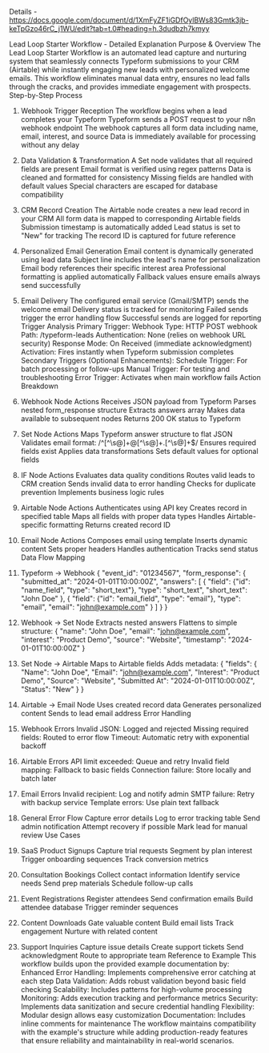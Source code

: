 Details - https://docs.google.com/document/d/1XmFyZF1iGDfOylBWs83Gmtk3jb-keTpGzo46rC_j1WU/edit?tab=t.0#heading=h.3dudbzh7kmyy

Lead Loop Starter Workflow - Detailed Explanation
Purpose & Overview
The Lead Loop Starter Workflow is an automated lead capture and nurturing system that seamlessly connects Typeform submissions to your CRM (Airtable) while instantly engaging new leads with personalized welcome emails. This workflow eliminates manual data entry, ensures no lead falls through the cracks, and provides immediate engagement with prospects.
Step-by-Step Process
1. Webhook Trigger Reception
The workflow begins when a lead completes your Typeform
Typeform sends a POST request to your n8n webhook endpoint
The webhook captures all form data including name, email, interest, and source
Data is immediately available for processing without any delay
2. Data Validation & Transformation
A Set node validates that all required fields are present
Email format is verified using regex patterns
Data is cleaned and formatted for consistency
Missing fields are handled with default values
Special characters are escaped for database compatibility
3. CRM Record Creation
The Airtable node creates a new lead record in your CRM
All form data is mapped to corresponding Airtable fields
Submission timestamp is automatically added
Lead status is set to "New" for tracking
The record ID is captured for future reference
4. Personalized Email Generation
Email content is dynamically generated using lead data
Subject line includes the lead's name for personalization
Email body references their specific interest area
Professional formatting is applied automatically
Fallback values ensure emails always send successfully
5. Email Delivery
The configured email service (Gmail/SMTP) sends the welcome email
Delivery status is tracked for monitoring
Failed sends trigger the error handling flow
Successful sends are logged for reporting
Trigger Analysis
Primary Trigger: Webhook
Type: HTTP POST webhook
Path: /typeform-leads
Authentication: None (relies on webhook URL security)
Response Mode: On Received (immediate acknowledgment)
Activation: Fires instantly when Typeform submission completes
Secondary Triggers (Optional Enhancements):
Schedule Trigger: For batch processing or follow-ups
Manual Trigger: For testing and troubleshooting
Error Trigger: Activates when main workflow fails
Action Breakdown
1. Webhook Node Actions
Receives JSON payload from Typeform
Parses nested form_response structure
Extracts answers array
Makes data available to subsequent nodes
Returns 200 OK status to Typeform
2. Set Node Actions
Maps Typeform answer structure to flat JSON
Validates email format: /^[^\s@]+@[^\s@]+\.[^\s@]+$/
Ensures required fields exist
Applies data transformations
Sets default values for optional fields
3. IF Node Actions
Evaluates data quality conditions
Routes valid leads to CRM creation
Sends invalid data to error handling
Checks for duplicate prevention
Implements business logic rules
4. Airtable Node Actions
Authenticates using API key
Creates record in specified table
Maps all fields with proper data types
Handles Airtable-specific formatting
Returns created record ID
5. Email Node Actions
Composes email using template
Inserts dynamic content
Sets proper headers
Handles authentication
Tracks send status
Data Flow Mapping
1. Typeform → Webhook
{
  "event_id": "01234567",
  "form_response": {
    "submitted_at": "2024-01-01T10:00:00Z",
    "answers": [
      {
        "field": {"id": "name_field", "type": "short_text"},
        "type": "short_text",
        "short_text": "John Doe"
      },
      {
        "field": {"id": "email_field", "type": "email"},
        "type": "email",
        "email": "john@example.com"
      }
    ]
  }
}

2. Webhook → Set Node
Extracts nested answers
Flattens to simple structure:
{
  "name": "John Doe",
  "email": "john@example.com",
  "interest": "Product Demo",
  "source": "Website",
  "timestamp": "2024-01-01T10:00:00Z"
}

3. Set Node → Airtable
Maps to Airtable fields
Adds metadata:
{
  "fields": {
    "Name": "John Doe",
    "Email": "john@example.com",
    "Interest": "Product Demo",
    "Source": "Website",
    "Submitted At": "2024-01-01T10:00:00Z",
    "Status": "New"
  }
}

4. Airtable → Email Node
Uses created record data
Generates personalized content
Sends to lead email address
Error Handling
1. Webhook Errors
Invalid JSON: Logged and rejected
Missing required fields: Routed to error flow
Timeout: Automatic retry with exponential backoff
2. Airtable Errors
API limit exceeded: Queue and retry
Invalid field mapping: Fallback to basic fields
Connection failure: Store locally and batch later
3. Email Errors
Invalid recipient: Log and notify admin
SMTP failure: Retry with backup service
Template errors: Use plain text fallback
4. General Error Flow
Capture error details
Log to error tracking table
Send admin notification
Attempt recovery if possible
Mark lead for manual review
Use Cases
1. SaaS Product Signups
Capture trial requests
Segment by plan interest
Trigger onboarding sequences
Track conversion metrics
2. Consultation Bookings
Collect contact information
Identify service needs
Send prep materials
Schedule follow-up calls
3. Event Registrations
Register attendees
Send confirmation emails
Build attendee database
Trigger reminder sequences
4. Content Downloads
Gate valuable content
Build email lists
Track engagement
Nurture with related content
5. Support Inquiries
Capture issue details
Create support tickets
Send acknowledgment
Route to appropriate team
Reference to Example
This workflow builds upon the provided example documentation by:
Enhanced Error Handling: Implements comprehensive error catching at each step
Data Validation: Adds robust validation beyond basic field checking
Scalability: Includes patterns for high-volume processing
Monitoring: Adds execution tracking and performance metrics
Security: Implements data sanitization and secure credential handling
Flexibility: Modular design allows easy customization
Documentation: Includes inline comments for maintenance
The workflow maintains compatibility with the example's structure while adding production-ready features that ensure reliability and maintainability in real-world scenarios.

